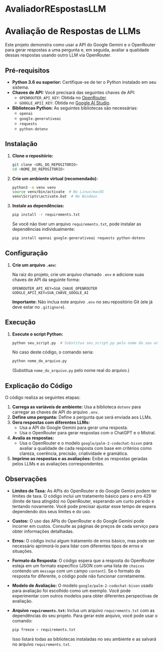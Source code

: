 # AvaliadorREspostasLLM

# Avaliação de Respostas de LLMs

Este projeto demonstra como usar a API do Google Gemini e o OpenRouter para gerar respostas a uma pergunta e, em seguida, avaliar a qualidade dessas respostas usando outro LLM via OpenRouter.

## Pré-requisitos

*   **Python 3.6 ou superior:** Certifique-se de ter o Python instalado em seu sistema.
*   **Chaves de API:** Você precisará das seguintes chaves de API:
    *   `OPENROUTER_API_KEY`: Obtida no [OpenRouter](https://openrouter.ai/).
    *   `GOOGLE_APII_KEY`: Obtida no [Google AI Studio](https://makersuite.google.com/app/apikey).
*   **Bibliotecas Python:** As seguintes bibliotecas são necessárias:
    *   `openai`
    *   `google.generativeai`
    *   `requests`
    *   `python-dotenv`

## Instalação

1.  **Clone o repositório:**

    ```bash
    git clone <URL_DO_REPOSITORIO>
    cd <NOME_DO_REPOSITORIO>
    ```

2.  **Crie um ambiente virtual (recomendado):**

    ```bash
    python3 -m venv venv
    source venv/bin/activate  # No Linux/macOS
    venv\Scripts\activate.bat  # No Windows
    ```

3.  **Instale as dependências:**

    ```bash
    pip install -r requirements.txt
    ```

    Se você não tiver um arquivo `requirements.txt`, pode instalar as dependências individualmente:

    ```bash
    pip install openai google-generativeai requests python-dotenv
    ```

## Configuração

1.  **Crie um arquivo `.env`:**

    Na raiz do projeto, crie um arquivo chamado `.env` e adicione suas chaves de API da seguinte forma:

    ```
    OPENROUTER_API_KEY=SUA_CHAVE_OPENROUTER
    GOOGLE_APII_KEY=SUA_CHAVE_GOOGLE_AI
    ```

    **Importante:** Não inclua este arquivo `.env` no seu repositório Git (ele já deve estar no `.gitignore`).

## Execução

1.  **Execute o script Python:**

    ```bash
    python seu_script.py  # Substitua seu_script.py pelo nome do seu arquivo python
    ```

    No caso deste código, o comando seria:

    ```bash
    python nome_do_arquivo.py
    ```

    (Substitua `nome_do_arquivo.py` pelo nome real do arquivo.)

## Explicação do Código

O código realiza as seguintes etapas:

1.  **Carrega as variáveis de ambiente:**  Usa a biblioteca `dotenv` para carregar as chaves de API do arquivo `.env`.
2.  **Define uma pergunta:** Define a pergunta que será enviada aos LLMs.
3.  **Gera respostas com diferentes LLMs:**
    *   Usa a API do Google Gemini para gerar uma resposta.
    *   Usa o OpenRouter para gerar respostas com o ChatGPT e o Mistral.
4.  **Avalia as respostas:**
    *   Usa o OpenRouter e o modelo `google/palm-2-codechat-bison` para avaliar a qualidade de cada resposta com base em critérios como clareza, coerência, precisão, criatividade e gramática.
5.  **Imprime as respostas e as avaliações:**  Exibe as respostas geradas pelos LLMs e as avaliações correspondentes.

## Observações

*   **Limites de Taxa:** As APIs do OpenRouter e do Google Gemini podem ter limites de taxa. O código inclui um tratamento básico para o erro 429 (limite de taxa atingido) no OpenRouter, esperando um curto período e tentando novamente.  Você pode precisar ajustar esse tempo de espera dependendo dos seus limites e do uso.
*   **Custos:** O uso das APIs do OpenRouter e do Google Gemini pode incorrer em custos.  Consulte as páginas de preços de cada serviço para obter informações detalhadas.
*   **Erros:** O código inclui algum tratamento de erros básico, mas pode ser necessário aprimorá-lo para lidar com diferentes tipos de erros e situações.
*   **Formato da Resposta:** O código espera que a resposta do OpenRouter esteja em um formato específico (JSON com uma lista de `choices` contendo um `message` com um campo `content`). Se o formato da resposta for diferente, o código pode não funcionar corretamente.
*   **Modelo de Avaliação:** O modelo `google/palm-2-codechat-bison` usado para avaliação foi escolhido como um exemplo. Você pode experimentar com outros modelos para obter diferentes perspectivas de avaliação.
*   **Arquivo `requirements.txt`:** Inclua um arquivo `requirements.txt` com as dependências do seu projeto.  Para gerar este arquivo, você pode usar o comando:

    ```bash
    pip freeze > requirements.txt
    ```

    Isso listará todas as bibliotecas instaladas no seu ambiente e as salvará no arquivo `requirements.txt`.
